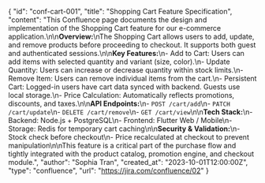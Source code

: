 {
  "id": "conf-cart-001",
  "title": "Shopping Cart Feature Specification",
  "content": "This Confluence page documents the design and implementation of the Shopping Cart feature for our e-commerce application.\n\n**Overview:**\nThe Shopping Cart allows users to add, update, and remove products before proceeding to checkout. It supports both guest and authenticated sessions.\n\n**Key Features:**\n- Add to Cart: Users can add items with selected quantity and variant (size, color).\n- Update Quantity: Users can increase or decrease quantity within stock limits.\n- Remove Item: Users can remove individual items from the cart.\n- Persistent Cart: Logged-in users have cart data synced with backend. Guests use local storage.\n- Price Calculation: Automatically reflects promotions, discounts, and taxes.\n\n**API Endpoints:**\n- `POST /cart/add`\n- `PATCH /cart/update`\n- `DELETE /cart/remove`\n- `GET /cart/view`\n\n**Tech Stack:**\n- Backend: Node.js + PostgreSQL\n- Frontend: Flutter Web / Mobile\n- Storage: Redis for temporary cart caching\n\n**Security & Validation:**\n- Stock check before checkout\n- Price recalculated at checkout to prevent manipulation\n\nThis feature is a critical part of the purchase flow and tightly integrated with the product catalog, promotion engine, and checkout module.",
  "author": "Sophia Tran",
  "created_at": "2023-10-01T12:00:00Z",
  "type": "confluence",
  "url": "https://jira.com/confluence/02"
}
